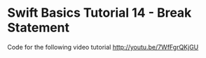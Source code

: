 Swift Basics Tutorial 14 - Break Statement
==========================================

Code for the following video tutorial http://youtu.be/7WfFgrQKjGU
